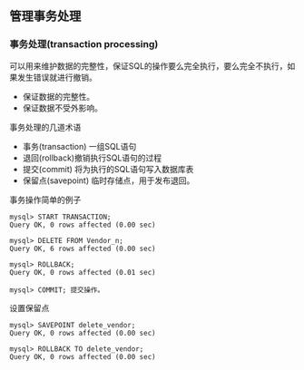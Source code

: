 ## 管理事务处理

### 事务处理(transaction processing)
可以用来维护数据的完整性，保证SQL的操作要么完全执行，要么完全不执行，如果发生错误就进行撤销。

- 保证数据的完整性。
- 保证数据不受外影响。

事务处理的几道术语

- 事务(transaction) 一组SQL语句
- 退回(rollback)撤销执行SQL语句的过程
- 提交(commit) 将为执行的SQL语句写入数据库表
- 保留点(savepoint) 临时存储点，用于发布退回。

事务操作简单的例子

```
mysql> START TRANSACTION;
Query OK, 0 rows affected (0.00 sec)

mysql> DELETE FROM Vendor_n;
Query OK, 6 rows affected (0.00 sec)

mysql> ROLLBACK;
Query OK, 0 rows affected (0.01 sec)

mysql> COMMIT; 提交操作。
```

设置保留点

```
mysql> SAVEPOINT delete_vendor;
Query OK, 0 rows affected (0.00 sec)

mysql> ROLLBACK TO delete_vendor;
Query OK, 0 rows affected (0.00 sec)
```




